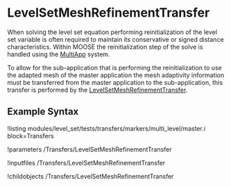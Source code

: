 # LevelSetMeshRefinementTransfer
When solving the level set equation performing reinitialization of the level set variable is often required
to maintain its conservative or signed distance characteristics. Within MOOSE the reinitialization step of the solve
is handled using the [MultiApp](/MultiApps/index.md) system.

To allow for the sub-application that is performing the reinitialization to use the adapted mesh of the master
application the mesh adaptivity information must be transferred from the master application to the sub-application,
this transfer is performed by the [LevelSetMeshRefinementTransfer](#).

## Example Syntax

!listing modules/level_set/tests/transfers/markers/multi_level/master.i block=Transfers

!parameters /Transfers/LevelSetMeshRefinementTransfer

!inputfiles /Transfers/LevelSetMeshRefinementTransfer

!childobjects /Transfers/LevelSetMeshRefinementTransfer
